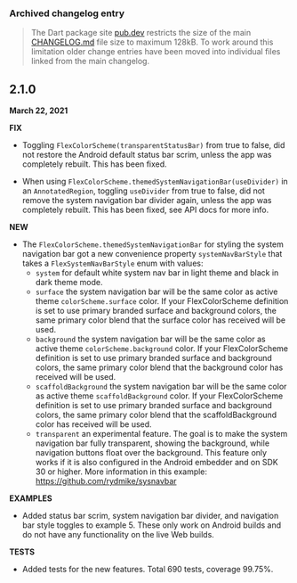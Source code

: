 ### Archived changelog entry

> The Dart package site [pub.dev](https://pub.dev/) restricts the size of the main [CHANGELOG.md](https://github.com/rydmike/flex_color_scheme/blob/master/CHANGELOG.md) file size to maximum 128kB. To work around this limitation older change entries have been moved into individual files linked from the main changelog.

## 2.1.0

**March 22, 2021**

**FIX**

* Toggling `FlexColorScheme(transparentStatusBar)` from true to false, did not restore the
  Android default status bar scrim, unless the app was completely rebuilt. This has been fixed.

* When using `FlexColorScheme.themedSystemNavigationBar(useDivider)` in an `AnnotatedRegion`, toggling
  `useDivider` from true to false, did not remove the system navigation bar divider again, unless the
  app was completely rebuilt. This has been fixed, see API docs for more info.

**NEW**

* The `FlexColorScheme.themedSystemNavigationBar` for styling the system navigation bar got a
  new convenience property `systemNavBarStyle` that takes a `FlexSystemNavBarStyle` enum with values:
    * `system` for default white system nav bar in light theme and black in dark theme mode.
    * `surface` the system navigation bar will be the same color as active theme `colorScheme.surface` color.
      If your FlexColorScheme definition is set to use primary branded surface and background colors, the
      same primary color blend that the surface color has received will be used.
    * `background` the system navigation bar will be the same color as active theme `colorScheme.background` color.
      If your FlexColorScheme definition is set to use primary branded surface and background colors, the
      same primary color blend that the background color has received will be used.
    * `scaffoldBackground` the system navigation bar will be the same color as active theme `scaffoldBackground` color.
      If your FlexColorScheme definition is set to use primary branded surface and background colors, the
      same primary color blend that the scaffoldBackground color has received will be used.
    * `transparent` an experimental feature. The goal is to make the system navigation bar fully transparent,
      showing the background, while navigation buttons float over the background. This feature only works if it is
      also configured in the Android embedder and on SDK 30 or higher.
      More information in this example: https://github.com/rydmike/sysnavbar

**EXAMPLES**

* Added status bar scrim, system navigation bar divider,
  and navigation bar style toggles to example 5.
  These only work on Android builds and do not have any functionality on the live Web builds.

**TESTS**

* Added tests for the new features. Total 690 tests, coverage 99.75%.
